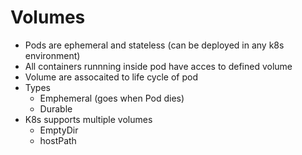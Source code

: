 # Volumes 
* Pods are ephemeral and stateless (can be deployed in any k8s environment)
* All containers runnning inside pod have acces to defined volume
* Volume are assocaited to life cycle of pod 
* Types 
    * Emphemeral (goes when Pod dies) 
    * Durable 
* K8s supports multiple volumes 
    * EmptyDir 
    * hostPath

